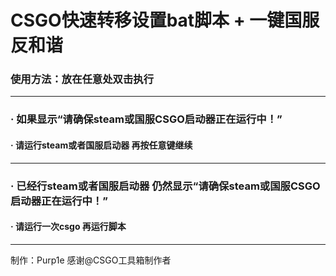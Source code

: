 # CSGO快速转移设置bat脚本 + 一键国服反和谐

### 使用方法：放在任意处双击执行
--------------------------------------------------------------------------------------------
### · 如果显示“请确保steam或国服CSGO启动器正在运行中！”
#### · 请运行steam或者国服启动器 再按任意键继续
--------------------------------------------------------------------------------------------
### · 已经行steam或者国服启动器  仍然显示“请确保steam或国服CSGO启动器正在运行中！”
#### · 请运行一次csgo 再运行脚本
--------------------------------------------------------------------------------------------
制作：Purp1e
感谢@CSGO工具箱制作者
